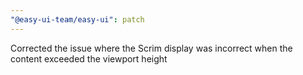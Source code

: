 ```yaml
---
"@easy-ui-team/easy-ui": patch
---
```


Corrected the issue where the Scrim display was incorrect when the content exceeded the viewport height
